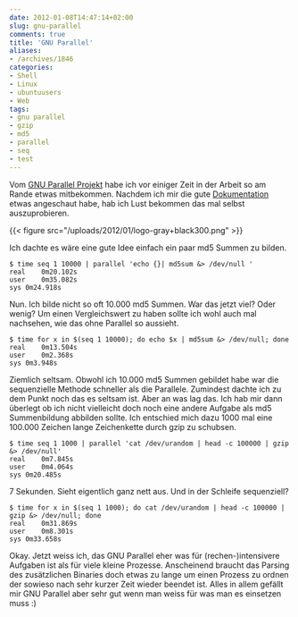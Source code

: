 ```yaml
---
date: 2012-01-08T14:47:14+02:00
slug: gnu-parallel
comments: true
title: 'GNU Parallel'
aliases:
- /archives/1846
categories:
- Shell
- Linux
- ubuntuusers
- Web
tags:
- gnu parallel
- gzip
- md5
- parallel
- seq
- test
---
```


Vom [GNU Parallel Projekt](http://www.gnu.org/software/parallel/) habe ich
vor einiger Zeit in der Arbeit so am Rande etwas mitbekommen. Nachdem ich
mir die gute [Dokumentation](http://www.gnu.org/software/parallel/man.html)
etwas angeschaut habe, hab ich Lust bekommen das mal selbst auszuprobieren.

{{< figure src="/uploads/2012/01/logo-gray+black300.png" >}}

Ich dachte es wäre eine gute Idee einfach ein paar md5 Summen zu bilden.

```
$ time seq 1 10000 | parallel 'echo {}| md5sum &> /dev/null '
real	0m20.102s
user	0m35.082s
sys	0m24.918s
```

Nun. Ich bilde nicht so oft 10.000 md5 Summen. War das jetzt viel? Oder
wenig? Um einen Vergleichswert zu haben sollte ich wohl auch mal nachsehen,
wie das ohne Parallel so aussieht.

```
$ time for x in $(seq 1 10000); do echo $x | md5sum &> /dev/null; done
real	0m13.504s
user	0m2.368s
sys	0m3.948s
```

Ziemlich seltsam. Obwohl ich 10.000 md5 Summen gebildet habe war die
sequenzielle Methode schneller als die Parallele. Zumindest dachte ich zu
dem Punkt noch das es seltsam ist. Aber an was lag das. Ich hab mir dann
überlegt ob ich nicht vielleicht doch noch eine andere Aufgabe als md5
Summenbildung abbilden sollte. Ich entschied mich dazu 1000 mal eine
100.000 Zeichen lange Zeichenkette durch gzip zu schubsen.

```
$ time seq 1 1000 | parallel 'cat /dev/urandom | head -c 100000 | gzip &> /dev/null'
real	0m7.845s
user	0m4.064s
sys	0m20.485s
```

7 Sekunden. Sieht eigentlich ganz nett aus. Und in der Schleife
sequenziell?

```
$ time for x in $(seq 1 1000); do cat /dev/urandom | head -c 100000 | gzip &> /dev/null; done
real	0m31.869s
user	0m8.301s
sys	0m33.658s
```

Okay. Jetzt weiss ich, das GNU Parallel eher was für (rechen-)intensivere
Aufgaben ist als für viele kleine Prozesse. Anscheinend braucht das Parsing
des zusätzlichen Binaries doch etwas zu lange um einen Prozess zu ordnen
der sowieso nach sehr kurzer Zeit wieder beendet ist. Alles in allem
gefällt mir GNU Parallel aber sehr gut wenn man weiss für was man es
einsetzen muss :)
